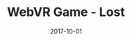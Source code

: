 ---
id: 5
title: WebVR Game - Lost
date: 2017-10-01
layout: portfolio
image: /media/WebARPortal.mp4
format: stacked
tools: 
    - A-Frame
    - PyxelEdit
    - Shadertool
---